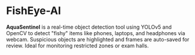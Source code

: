 # FishEye-AI
**AquaSentinel** is a real-time object detection tool using YOLOv5 and OpenCV to detect "fishy" items like phones, laptops, and headphones via webcam. Suspicious objects are highlighted and frames are auto-saved for review. Ideal for monitoring restricted zones or exam halls.
